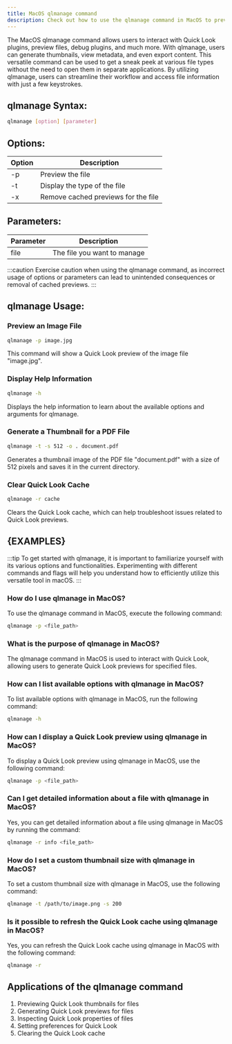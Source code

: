 ```yaml
---
title: MacOS qlmanage command
description: Check out how to use the qlmanage command in MacOS to preview Quick Look files quickly and efficiently.
---
```


The MacOS qlmanage command allows users to interact with Quick Look plugins, preview files, debug plugins, and much more. With qlmanage, users can generate thumbnails, view metadata, and even export content. This versatile command can be used to get a sneak peek at various file types without the need to open them in separate applications. By utilizing qlmanage, users can streamline their workflow and access file information with just a few keystrokes.

## qlmanage Syntax:
```bash
qlmanage [option] [parameter]
```

## Options:
| Option | Description                         |
|--------|-------------------------------------|
| -p     | Preview the file                    |
| -t     | Display the type of the file        |
| -x     | Remove cached previews for the file |

## Parameters:
| Parameter | Description                        |
|-----------|------------------------------------|
| file      | The file you want to manage         |

:::caution
Exercise caution when using the qlmanage command, as incorrect usage of options or parameters can lead to unintended consequences or removal of cached previews.
:::
## qlmanage Usage:
### Preview an Image File
```bash
qlmanage -p image.jpg
```
This command will show a Quick Look preview of the image file "image.jpg".

### Display Help Information
```bash
qlmanage -h
```
Displays the help information to learn about the available options and arguments for qlmanage.

### Generate a Thumbnail for a PDF File
```bash
qlmanage -t -s 512 -o . document.pdf
```
Generates a thumbnail image of the PDF file "document.pdf" with a size of 512 pixels and saves it in the current directory.

### Clear Quick Look Cache
```bash
qlmanage -r cache
```
Clears the Quick Look cache, which can help troubleshoot issues related to Quick Look previews. 

## {EXAMPLES}
:::tip
To get started with qlmanage, it is important to familiarize yourself with its various options and functionalities. Experimenting with different commands and flags will help you understand how to efficiently utilize this versatile tool in macOS.
:::

### How do I use qlmanage in MacOS?
To use the qlmanage command in MacOS, execute the following command:
```bash
qlmanage -p <file_path>
```

### What is the purpose of qlmanage in MacOS?
The qlmanage command in MacOS is used to interact with Quick Look, allowing users to generate Quick Look previews for specified files.

### How can I list available options with qlmanage in MacOS?
To list available options with qlmanage in MacOS, run the following command:
```bash
qlmanage -h
```

### How can I display a Quick Look preview using qlmanage in MacOS?
To display a Quick Look preview using qlmanage in MacOS, use the following command:
```bash
qlmanage -p <file_path>
```

### Can I get detailed information about a file with qlmanage in MacOS?
Yes, you can get detailed information about a file using qlmanage in MacOS by running the command:
```bash
qlmanage -r info <file_path>
```

### How do I set a custom thumbnail size with qlmanage in MacOS?
To set a custom thumbnail size with qlmanage in MacOS, use the following command:
```bash
qlmanage -t /path/to/image.png -s 200
```

### Is it possible to refresh the Quick Look cache using qlmanage in MacOS?
Yes, you can refresh the Quick Look cache using qlmanage in MacOS with the following command:
```bash
qlmanage -r
```

## Applications of the qlmanage command

1. Previewing Quick Look thumbnails for files
2. Generating Quick Look previews for files
3. Inspecting Quick Look properties of files
4. Setting preferences for Quick Look
5. Clearing the Quick Look cache